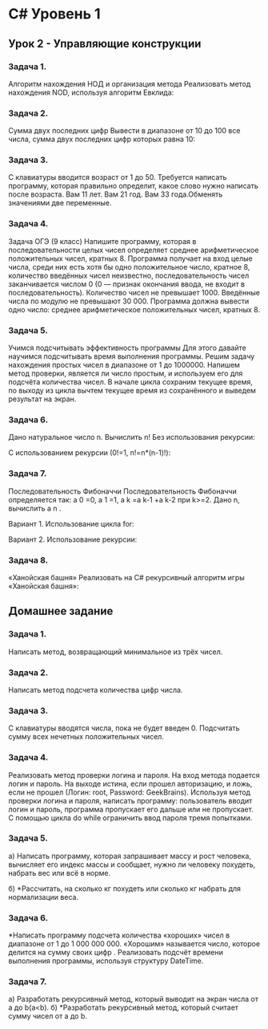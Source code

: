 # С# Уровень 1

## Урок 2 - Управляющие конструкции

### Задача 1.

Алгоритм нахождения НОД и организация метода
Реализовать метод нахождения NOD, используя алгоритм Евклида:

### Задача 2.

Сумма двух последних цифр
Вывести в диапазоне от 10 до 100 все числа, сумма двух последних цифр которых равна 10:

### Задача 3.

С клавиатуры вводится возраст от 1 до 50. Требуется написать программу, которая правильно
определит, какое слово нужно написать после возраста.
Вам 11 лет.
Вам 21 год.
Вам 33 года.Обменять значениями две переменные.

### Задача 4.

Задача ОГЭ (9 класс)
Напишите программу, которая в последовательности целых чисел определяет среднее
арифметическое положительных чисел, кратных 8. Программа получает на вход целые числа, среди
них есть хотя бы одно положительное число, кратное 8, количество введённых чисел неизвестно,
последовательность чисел заканчивается числом 0 (0 — признак окончания ввода, не входит в
последовательность).
Количество чисел не превышает 1000. Введённые числа по модулю не превышают 30 000.
Программа должна вывести одно число: среднее арифметическое положительных чисел, кратных 8.

### Задача 5.

Учимся подсчитывать эффективность программы
Для этого давайте научимся подсчитывать время выполнения программы. Решим задачу нахождения
простых чисел в диапазоне от 1 до 1000000. Напишем метод проверки, является ли число простым, и
используем его для подсчёта количества чисел. В начале цикла сохраним текущее время, по выходу
из цикла вычтем текущее время из сохранённого и выведем результат на экран.

### Задача 6.

Дано натуральное число n. Вычислить n!
Без использования рекурсии:

С использованием рекурсии (0!=1, n!=n*(n-1)!):

### Задача 7.

Последовательность Фибоначчи
Последовательность Фибоначчи определяется так: a 0 =0, a 1 =1, a k =a k-1 +a k-2 при k>=2.
Дано n, вычислить a n .

Вариант 1. Использование цикла for:

Вариант 2. Использование рекурсии:

### Задача 8.

«Ханойская башня»
Реализовать на C# рекурсивный алгоритм игры «Ханойская башня»:


## Домашнее задание

### Задача 1.

Написать метод, возвращающий минимальное из трёх чисел.

### Задача 2.

Написать метод подсчета количества цифр числа.

### Задача 3.

С клавиатуры вводятся числа, пока не будет введен 0. Подсчитать сумму всех нечетных
положительных чисел.

### Задача 4.

Реализовать метод проверки логина и пароля. На вход метода подается логин и пароль. На
выходе истина, если прошел авторизацию, и ложь, если не прошел (Логин: root, Password:
GeekBrains). Используя метод проверки логина и пароля, написать программу: пользователь
вводит логин и пароль, программа пропускает его дальше или не пропускает. С помощью
цикла do while ограничить ввод пароля тремя попытками.

### Задача 5.

а) Написать программу, которая запрашивает массу и рост человека, вычисляет его индекс
массы и сообщает, нужно ли человеку похудеть, набрать вес или всё в норме.

б) \*Рассчитать, на сколько кг похудеть или сколько кг набрать для нормализации веса.

### Задача 6.

\*Написать программу подсчета количества «хороших» чисел в диапазоне от 1 до 1 000 000 000.
«Хорошим» называется число, которое делится на сумму своих цифр . Реализовать
подсчёт времени выполнения программы, используя структуру DateTime.

### Задача 7.

a) Разработать рекурсивный метод, который выводит на экран числа от a до b(a<b).
б) *Разработать рекурсивный метод, который считает сумму чисел от a до b.